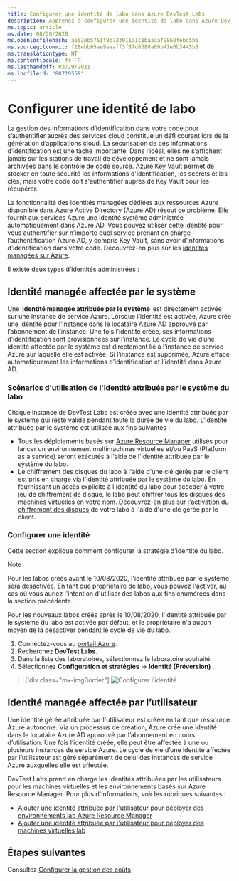 ```yaml
---
title: Configurer une identité de labo dans Azure DevTest Labs
description: Apprenez à configurer une identité de labo dans Azure DevTest.
ms.topic: article
ms.date: 08/20/2020
ms.openlocfilehash: a652eb5751f9b723911a1c1baaaaf9860febc5b6
ms.sourcegitcommit: f28ebb95ae9aaaff3f87d8388a09b41e0b3445b5
ms.translationtype: HT
ms.contentlocale: fr-FR
ms.lasthandoff: 03/29/2021
ms.locfileid: "88719559"
---
```

# <a name="configure-a-lab-identity"></a>Configurer une identité de labo

La gestion des informations d’identification dans votre code pour s’authentifier auprès des services cloud constitue un défi courant lors de la génération d’applications cloud. La sécurisation de ces informations d’identification est une tâche importante. Dans l’idéal, elles ne s’affichent jamais sur les stations de travail de développement et ne sont jamais archivées dans le contrôle de code source. Azure Key Vault permet de stocker en toute sécurité les informations d'identification, les secrets et les clés, mais votre code doit s'authentifier auprès de Key Vault pour les récupérer. 

La fonctionnalité des identités managées dédiées aux ressources Azure disponible dans Azure Active Directory (Azure AD) résout ce problème. Elle fournit aux services Azure une identité système administrée automatiquement dans Azure AD. Vous pouvez utiliser cette identité pour vous authentifier sur n’importe quel service prenant en charge l’authentification Azure AD, y compris Key Vault, sans avoir d’informations d’identification dans votre code. Découvrez-en plus sur les [identités managées sur Azure](../active-directory/managed-identities-azure-resources/overview.md). 

Il existe deux types d’identités administrées : 

## <a name="system-assigned-managed-identity"></a>Identité managée affectée par le système  

Une  **identité managée attribuée par le système**  est directement activée sur une instance de service Azure. Lorsque l’identité est activée, Azure crée une identité pour l’instance dans le locataire Azure AD approuvé par l’abonnement de l’instance. Une fois l’identité créée, ses informations d’identification sont provisionnées sur l’instance. Le cycle de vie d’une identité affectée par le système est directement lié à l’instance de service Azure sur laquelle elle est activée. Si l’instance est supprimée, Azure efface automatiquement les informations d’identification et l’identité dans Azure AD. 

### <a name="scenarios-for-using-labs-system-assigned-identity"></a>Scénarios d'utilisation de l'identité attribuée par le système du labo  

Chaque instance de DevTest Labs est créée avec une identité attribuée par le système qui reste valide pendant toute la durée de vie du labo. L'identité attribuée par le système est utilisée aux fins suivantes :  

- Tous les déploiements basés sur [Azure Resource Manager](devtest-lab-create-environment-from-arm.md) utilisés pour lancer un environnement multimachines virtuelles et/ou PaaS (Platform as a service) seront exécutés à l'aide de l'identité attribuée par le système du labo.  
- Le chiffrement des disques du labo à l'aide d'une clé gérée par le client est pris en charge via l'identité attribuée par le système du labo. En fournissant un accès explicite à l'identité du labo pour accéder à votre jeu de chiffrement de disque, le labo peut chiffrer tous les disques des machines virtuelles en votre nom. Découvrez-en plus sur l'[activation du chiffrement des disques](encrypt-disks-customer-managed-keys.md) de votre labo à l'aide d'une clé gérée par le client.  

### <a name="configure-identity"></a>Configurer une identité

Cette section explique comment configurer la stratégie d'identité du labo.

> [!NOTE]
> Pour les labos créés avant le 10/08/2020, l'identité attribuée par le système sera désactivée. En tant que propriétaire de labo, vous pouvez l'activer, au cas où vous auriez l'intention d'utiliser des labos aux fins énumérées dans la section précédente.  
>
> Pour les nouveaux labos créés après le 10/08/2020, l'identité attribuée par le système du labo est activée par défaut, et le propriétaire n'a aucun moyen de la désactiver pendant le cycle de vie du labo.  

1. Connectez-vous au [portail Azure](https://portal.azure.com).
1. Recherchez **DevTest Labs**.
1. Dans la liste des laboratoires, sélectionnez le laboratoire souhaité.
1. Sélectionnez **Configuration et stratégies** -> **Identité (Préversion)** . 

> [!div class="mx-imgBorder"]
> ![Configurer l'identité](./media/configure-lab-identity/configure-identity.png)

## <a name="user-assigned-managed-identity"></a>Identité managée affectée par l’utilisateur  

Une identité gérée attribuée par l'utilisateur est créée en tant que ressource Azure autonome. Via un processus de création, Azure crée une identité dans le locataire Azure AD approuvé par l’abonnement en cours d’utilisation. Une fois l’identité créée, elle peut être affectée à une ou plusieurs instances de service Azure. Le cycle de vie d’une identité affectée par l’utilisateur est géré séparément de celui des instances de service Azure auxquelles elle est affectée. 

DevTest Labs prend en charge les identités attribuées par les utilisateurs pour les machines virtuelles et les environnements basés sur Azure Resource Manager.  Pour plus d'informations, voir les rubriques suivantes :

- [Ajouter une identité attribuée par l'utilisateur pour déployer des environnements lab Azure Resource Manager](use-managed-identities-environments.md)
- [Ajouter une identité attribuée par l'utilisateur pour déployer des machines virtuelles lab](enable-managed-identities-lab-vms.md)

## <a name="next-steps"></a>Étapes suivantes

Consultez [Configurer la gestion des coûts](devtest-lab-configure-cost-management.md)
